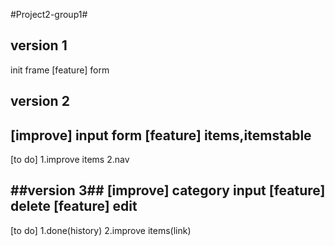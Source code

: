 

#Project2-group1#

##  version 1 ##
  init frame
  [feature] form

##  version 2 ##
  [improve] input form
  [feature] items,itemstable
  -------------
  [to do]
  1.improve items
  2.nav

  ##version 3##
  [improve] category input
  [feature] delete
  [feature] edit
  --------------
  [to do]
  1.done(history)
  2.improve items(link)